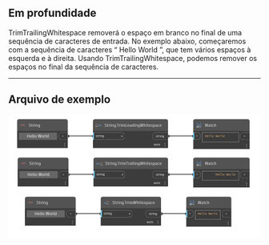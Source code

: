 ## Em profundidade
TrimTrailingWhitespace removerá o espaço em branco no final de uma sequência de caracteres de entrada. No exemplo abaixo, começaremos com a sequência de caracteres “     Hello World     ”, que tem vários espaços à esquerda e à direita. Usando TrimTrailingWhitespace, podemos remover os espaços no final da sequência de caracteres.
___
## Arquivo de exemplo

![TrimTrailingWhitespace](./DSCore.String.TrimTrailingWhitespace_img.jpg)

